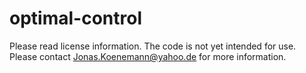 # optimal-control
Please read license information. The code is not yet intended for use.
Please contact Jonas.Koenemann@yahoo.de for more information.